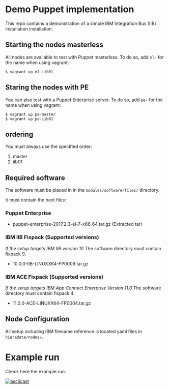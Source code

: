 # Demo Puppet implementation

This repo contains a demonstration of a simple IBM Integration Bus (IIB) installation installation.

## Starting the nodes masterless

All nodes are available to test with Puppet masterless. To do so, add `ml-` for the name when using vagrant:

```
$ vagrant up ml-iib01
```

## Staring the nodes with PE

You can also test with a Puppet Enterprise server. To do so, add `pe-` for the name when using vagrant:

```
$ vagrant up pe-master
$ vagrant up pe-iib01
```

## ordering

You must always use the specified order:

1. master
2. iib01

## Required software

The software must be placed in in the `modules/software/files/` directory.

It must contain the next files:

### Puppet Enterprise

- puppet-enterprise-2017.2.3-el-7-x86_64.tar.gz (Extracted tar)

### IBM IIB Fixpack (Supported versions)

*If the setup targets IBM IIB version 10*
The software directory must contain fixpack 9.

- 10.0.0-IIB-LINUXX64-FP0009.tar.gz

### IBM ACE Fixpack (Supported versions)

*If the setup targets IBM App Connect Enterprise Version 11.0*
The software directory must contain fixpack 4

- 11.0.0-ACE-LINUXX64-FP0004.tar.gz

## Node Configuration

All setup including IBM filename reference is located yaml files in
`hieradata/nodes/`.

# Example run

Check here the example run:

[![asciicast](https://asciinema.org/a/109018.png)](https://asciinema.org/a/109018)
